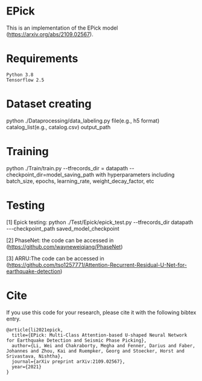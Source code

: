 # EPick
This is an implementation of the EPick model (https://arxiv.org/abs/2109.02567).

# Requirements
```
Python 3.8
Tensorflow 2.5
```
# Dataset creating
python ./Dataprocessing/data_labeling.py file(e.g., h5 format) catalog_list(e.g., catalog.csv) output_path

# Training
python ./Train/train.py --tfrecords_dir = datapath --checkpoint_dir=model_saving_path with hyperparameters including batch_size,  epochs, learning_rate, weight_decay_factor, etc

# Testing

[1] Epick testing: python ./Test/Epick/epick_test.py --tfrecords_dir datapath ---checkpoint_path saved_model_checkpoint

[2] PhaseNet: the code can be accessed in (https://github.com/wayneweiqiang/PhaseNet)

[3] ARRU:The code can be accessed in (https://github.com/tso1257771/Attention-Recurrent-Residual-U-Net-for-earthquake-detection)

# Cite
If you use this code for your research, please cite it with the following bibtex entry.
```
@article{li2021epick,
  title={EPick: Multi-Class Attention-based U-shaped Neural Network for Earthquake Detection and Seismic Phase Picking},
  author={Li, Wei and Chakraborty, Megha and Fenner, Darius and Faber, Johannes and Zhou, Kai and Ruempker, Georg and Stoecker, Horst and Srivastava, Nishtha},
  journal={arXiv preprint arXiv:2109.02567},
  year={2021}
}
```
